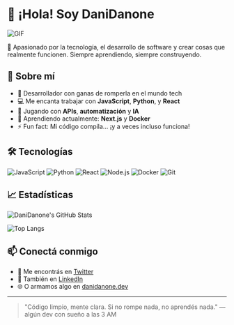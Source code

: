 # 👋 ¡Hola! Soy DaniDanone

![GIF](https://media.tenor.com/kkkBm71bkRcAAAAi/trollface-troll-face-terror-png.gif)

🎯 Apasionado por la tecnología, el desarrollo de software y crear cosas que realmente funcionen. Siempre aprendiendo, siempre construyendo.

## 🚀 Sobre mí

- 🧠 Desarrollador con ganas de romperla en el mundo tech  
- 💻 Me encanta trabajar con **JavaScript**, **Python**, y **React**  
- 🔧 Jugando con **APIs**, **automatización** y **IA**  
- 🌱 Aprendiendo actualmente: **Next.js** y **Docker**  
- ⚡ Fun fact: Mi código compila... ¡y a veces incluso funciona!

## 🛠️ Tecnologías

![JavaScript](https://img.shields.io/badge/JavaScript-F7DF1E?style=flat&logo=javascript&logoColor=black)
![Python](https://img.shields.io/badge/Python-3776AB?style=flat&logo=python&logoColor=white)
![React](https://img.shields.io/badge/React-20232A?style=flat&logo=react&logoColor=61DAFB)
![Node.js](https://img.shields.io/badge/Node.js-339933?style=flat&logo=nodedotjs&logoColor=white)
![Docker](https://img.shields.io/badge/Docker-2496ED?style=flat&logo=docker&logoColor=white)
![Git](https://img.shields.io/badge/Git-F05032?style=flat&logo=git&logoColor=white)

## 📈 Estadísticas

![DaniDanone's GitHub Stats](https://github-readme-stats.vercel.app/api?username=danidanone&show_icons=true&theme=radical)

![Top Langs](https://github-readme-stats.vercel.app/api/top-langs/?username=danidanone&layout=compact&theme=radical)

## 📫 Conectá conmigo

- 💬 Me encontrás en [Twitter](https://twitter.com/danidanone)
- 💼 También en [LinkedIn](https://www.linkedin.com/in/danidanone)
- 🌐 O armamos algo en [danidanone.dev](https://danidanone.dev)

---

> "Código limpio, mente clara. Si no rompe nada, no aprendés nada." — algún dev con sueño a las 3 AM
